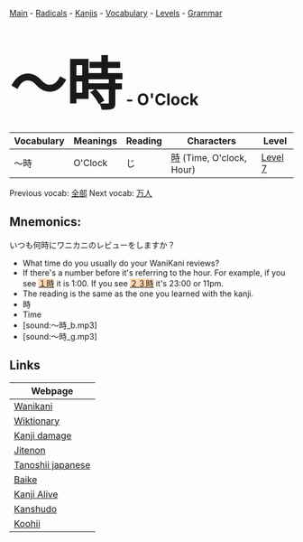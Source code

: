 <style> bigfont {font-size: 100px}</style>
[Main](../README.md) -
[Radicals](../radicals.md) -
[Kanjis](../kanjis.md) -
[Vocabulary](../vocabulary.md) -
[Levels](../levels.md) -
[Grammar](../grammar.md)
# <bigfont> 〜時</bigfont> - O'Clock 

| Vocabulary | Meanings | Reading | Characters | Level |
| --- | --- | --- | --- | --- |
| 〜時 | O'Clock | じ |  [時](../kanjis/時.md) (Time, O'clock, Hour) | [Level 7](../levels/wk_level7.md) |

Previous vocab: [全部](全部.md) Next vocab: [万人](万人.md) 

## Mnemonics:
いつも何時にワニカニのレビューをしますか？
* What time do you usually do your WaniKani reviews?
* If there's a number before it's referring to the hour. For example, if you see <span style="background-color:#fed8b1"> [１時](https://jisho.org/search/１時)</span> it is 1:00. If you see <span style="background-color:#fed8b1"> [２３時](https://jisho.org/search/２３時)</span> it's 23:00 or 11pm.
* The reading is the same as the one you learned with the kanji.
* 時
* Time
* [sound:〜時_b.mp3]
* [sound:〜時_g.mp3]


## Links 

| Webpage |
| --- |
| [Wanikani          ](https://www.wanikani.com/kanji/〜時) |
| [Wiktionary        ](https://en.wiktionary.org/wiki/〜時) |
| [Kanji damage      ](http://www.kanjidamage.com/kanji/search?utf8=✓&q=〜時) |
| [Jitenon           ](https://jitenon.com/kanji/〜時) |
| [Tanoshii japanese ](https://www.tanoshiijapanese.com/dictionary/kanji.cfm?k=〜時) |
| [Baike             ](https://baike.baidu.com/item/〜時) |
| [Kanji Alive       ](https://app.kanjialive.com/〜時) |
| [Kanshudo          ](https://www.kanshudo.com/searchmn?q=〜時) |
| [Koohii            ](https://kanji.koohii.com/study/kanji/〜時) |
